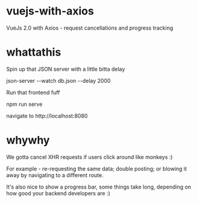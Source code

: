 # vuejs-with-axios

VueJs 2.0 with Axios - request cancellations and progress tracking

# whattathis

Spin up that JSON server with a little bitta delay

json-server --watch db.json --delay 2000

Run that frontend fuff

npm run serve

navigate to http://localhost:8080

# whywhy

We gotta cancel XHR requests if users click around like monkeys :)

For example - re-requesting the same data; double posting; or blowing it away by navigating to a different route.

It's also nice to show a progress bar, some things take long, depending on how good your backend developers are :)
